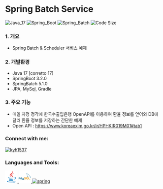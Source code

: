 # Spring Batch Service

![Java_17](https://img.shields.io/badge/java-v17-red?logo=java)
![Spring_Boot](https://img.shields.io/badge/Spring_Boot-v3.2.0-green.svg?logo=springboot)
![Spring_Batch](https://img.shields.io/badge/Spring_Batch-v5.1.0-green.svg?logo=spring)
![Code Size](https://img.shields.io/github/languages/code-size/kyh1537/batch-service)

### 1. 개요
- Spring Batch & Scheduler 서비스 예제

### 2. 개발환경
- Java 17 [corretto 17]
- SpringBoot 3.2.0
- SpringBatch 5.1.0
- JPA, MySql, Gradle

### 3. 주요 기능
- 매일 자정 정각에 한국수출입은행 OpenAPI를 이용하여 환율 정보를 얻어와 DB에 달러 환율 정보를 저장하는 간단한 예제
- Open API : https://www.koreaexim.go.kr/ir/HPHKIR019M01#tab1

<h3 align="left">Connect with me:</h3>
<p align="left">
<a href="https://instagram.com/kyh1537" target="blank"><img align="center" src="https://raw.githubusercontent.com/rahuldkjain/github-profile-readme-generator/master/src/images/icons/Social/instagram.svg" alt="kyh1537" height="30" width="40" /></a>
</p>

<h3 align="left">Languages and Tools:</h3>
<p align="left"> <a href="https://www.java.com" target="_blank" rel="noreferrer"> <img src="https://raw.githubusercontent.com/devicons/devicon/master/icons/java/java-original.svg" alt="java" width="40" height="40"/> </a> <a href="https://www.mysql.com/" target="_blank" rel="noreferrer"> <img src="https://raw.githubusercontent.com/devicons/devicon/master/icons/mysql/mysql-original-wordmark.svg" alt="mysql" width="40" height="40"/> </a> <a href="https://spring.io/" target="_blank" rel="noreferrer"> <img src="https://www.vectorlogo.zone/logos/springio/springio-icon.svg" alt="spring" width="40" height="40"/> </a> </p>
